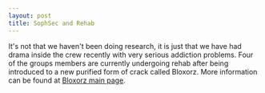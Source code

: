 ```yaml
---
layout: post
title: SophSec and Rehab
---
```


It's not that we haven't been doing research, it is just that we have had
drama inside the crew recently with very serious addiction problems. Four of
the groups members are currently undergoing rehab after being introduced to
a new purified form of crack called Bloxorz. More information can be found
at [Bloxorz main page](http://www.albinoblacksheep.com/games/bloxorz).
